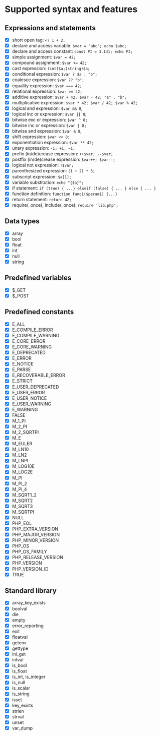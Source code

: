 # Supported syntax and features

## Expressions and statements
- [x] short open tag: `<? 1 + 2;`
- [x] declare and access variable: `$var = "abc"; echo $abc;`
- [x] declare and access constant: `const PI = 3.141; echo PI;`
- [x] simple assignment: `$var = 42;`
- [x] compound assignment: `$var += 42;`
- [x] cast expression: `(int)$a;(string)$a;`
- [x] conditional expression: `$var ? $a : "b";`
- [x] coalesce expression: `$var ?? "b";`
- [x] equality expression: `$var === 42;`
- [x] relational expression: `$var >= 42;`
- [x] additive expression: `$var + 42; $var - 42; "a" . "b";`
- [x] multiplicative expression: `$var * 42; $var / 42; $var % 42;`
- [x] logical and expression: `$var && 8`;
- [x] logical inc or expression: `$var || 8`;
- [x] bitwise exc or expression: `$var ^ 8;`
- [x] bitwise inc or expression: `$var | 8;`
- [x] bitwise and expression: `$var & 8`;
- [x] shift expression: `$var << 8`;
- [x] exponentiation expression: `$var ** 42;`
- [x] unary expression: `-1; +1; ~1;`
- [x] prefix (in/de)crease expression: `++$var; --$var;`
- [x] postfix (in/de)crease expression: `$var++; $var--;`
- [x] logical not expression: `!$var;`
- [x] parenthesized expression: `(1 + 2) * 3;`
- [x] subscript expression: `$a[1];`
- [x] variable substitution: `echo "{$a}";`
- [x] if statement: `if (true) { ...} elseif (false) { ... } else { ... }`
- [x] function definition: `function func1($param1) {...}`
- [x] return statement: `return 42;`
- [x] require(_once), include(_once): `require 'lib.php';`

## Data types
- [x] array
- [x] bool
- [x] float
- [x] int
- [x] null
- [x] string

## Predefined variables
- [x] $_GET
- [x] $_POST

## Predefined constants
- [x] E_ALL
- [x] E_COMPILE_ERROR
- [x] E_COMPILE_WARNING
- [x] E_CORE_ERROR
- [x] E_CORE_WARNING
- [x] E_DEPRECATED
- [x] E_ERROR
- [x] E_NOTICE
- [x] E_PARSE
- [x] E_RECOVERABLE_ERROR
- [x] E_STRICT
- [x] E_USER_DEPRECATED
- [x] E_USER_ERROR
- [x] E_USER_NOTICE
- [x] E_USER_WARNING
- [x] E_WARNING
- [x] FALSE
- [x] M_1_PI
- [x] M_2_PI
- [x] M_2_SQRTPI
- [x] M_E
- [x] M_EULER
- [x] M_LN10
- [x] M_LN2
- [x] M_LNPI
- [x] M_LOG10E
- [x] M_LOG2E
- [x] M_PI
- [x] M_PI_2
- [x] M_PI_4
- [x] M_SQRT1_2
- [x] M_SQRT2
- [x] M_SQRT3
- [x] M_SQRTPI
- [x] NULL
- [x] PHP_EOL
- [x] PHP_EXTRA_VERSION
- [x] PHP_MAJOR_VERSION
- [x] PHP_MINOR_VERSION
- [x] PHP_OS
- [x] PHP_OS_FAMILY
- [x] PHP_RELEASE_VERSION
- [x] PHP_VERSION
- [x] PHP_VERSION_ID
- [x] TRUE

## Standard library
- [x] array_key_exists
- [x] boolval
- [x] die
- [x] empty
- [x] error_reporting
- [x] exit
- [x] floatval
- [x] getenv
- [x] gettype
- [x] ini_get
- [x] intval
- [x] is_bool
- [x] is_float
- [x] is_int, is_integer
- [x] is_null
- [x] is_scalar
- [x] is_string
- [x] isset
- [x] key_exists
- [x] strlen
- [x] strval
- [x] unset
- [x] var_dump